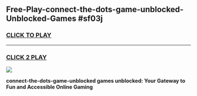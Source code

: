 
## Free-Play-connect-the-dots-game-unblocked-Unblocked-Games #sf03j
<h3>
<a href="https://news.freeplayer.one?title=connect-the-dots-game-unblocked&ref=8M">CLICK TO PLAY</a></h3>
<hr>

<h3>
<a href="https://news.freeplayer.one?title=connect-the-dots-game-unblocked&ref=8M">CLICK 2 PLAY</a>
  
</h3>

<a href="https://news.freeplayer.one?title=connect-the-dots-game-unblocked&ref=8M"><img src="https://clearcache.store/games.png"></a>


**connect-the-dots-game-unblocked games unblocked: Your Gateway to Fun and Accessible Online Gaming**
